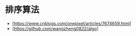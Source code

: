 # 排序算法

- [https://www.cnblogs.com/onepixel/articles/7674659.html]
- [https://github.com/wangzheng0822/algo]